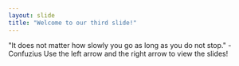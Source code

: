 ```yaml
---
layout: slide
title: "Welcome to our third slide!"
---
```

"It does not matter how slowly you go as long as you do not stop." - Confuzius
Use the left arrow and the right arrow to view the slides!

